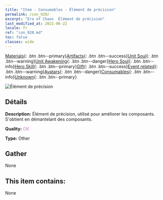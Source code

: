 ```yaml
---
title: "Item - Consumables - Élément de précision"
permalink: /con_920/
excerpt: "Era of Chaos  Élément de précision"
last_modified_at: 2021-06-22
locale: fr
ref: "con_920.md"
toc: false
classes: wide
---
```

 [Materials](/ItemsFR/){: .btn .btn--primary}[Artifacts](/ItemsFR/Artifacts/){: .btn .btn--success}[Unit Soul](/ItemsFR/UnitSoul/){: .btn .btn--warning}[Unit Awakening](/ItemsFR/UnitAwakening/){: .btn .btn--danger}[Hero Soul](/ItemsFR/HeroSoul/){: .btn .btn--info}[Hero Skill](/ItemsFR/HeroSkill/){: .btn .btn--primary}[Gift](/ItemsFR/Gift/){: .btn .btn--success}[Event related](/ItemsFR/Events/){: .btn .btn--warning}[Avatars](/ItemsFR/Avatars/){: .btn .btn--danger}[Consumables](/ItemsFR/Consumables/){: .btn .btn--info}[Unknown](/ItemsFR/Unknown/){: .btn .btn--primary}

 ![Élément de précision](/images/t/i_40008.png)

## Détails
 **Description:** Élément de précision, utilisé pour améliorer les composants. S'obtient en démantelant des composants.

 **Quality:** <span style="color: #DA70D6">OK</span>

 **Type:** Other

## Gather

  None

## This item contains:

  None

